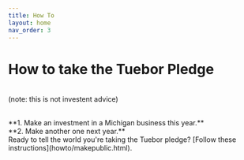 ```yaml
---
title: How To
layout: home
nav_order: 3
---
```


# How to take the Tuebor Pledge

<br/> (note: this is not investent advice)

<br/> 
**1. Make an investment in a Michigan business this year.** <br/>
**2. Make another one next year.**

<br/> 
Ready to tell the world you're taking the Tuebor pledge? [Follow these instructions](howto/makepublic.html).
